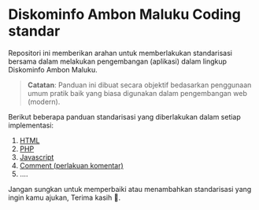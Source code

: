 # Diskominfo Ambon Maluku Coding standar

Repositori ini memberikan arahan untuk memberlakukan standarisasi bersama dalam melakukan pengembangan (aplikasi) dalam lingkup Diskominfo Ambon Maluku.

> **Catatan**: Panduan ini dibuat secara objektif bedasarkan penggunaan umum pratik baik yang biasa digunakan dalam pengembangan web (modern).

Berikut beberapa panduan standarisasi yang diberlakukan dalam setiap implementasi:
1. [HTML](https://github.com/diskominfo-ambon/coding-standar/blob/main/html.md)
2. [PHP](https://github.com/diskominfo-ambon/coding-standar/blob/main/php.md)
3. [Javascript](https://github.com/diskominfo-ambon/coding-standar/blob/main/javascript.md)
4. [Comment (perlakuan komentar)](https://github.com/diskominfo-ambon/coding-standar/blob/main/comment.md)
5. ....

Jangan sungkan untuk memperbaiki atau menambahkan standarisasi yang ingin kamu ajukan, Terima kasih 💖.
